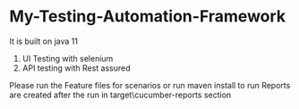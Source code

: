 # My-Testing-Automation-Framework
It is built on java 11 
1. UI Testing with selenium
2. API testing with Rest assured

Please run the Feature files for scenarios or run maven install to run
Reports are created after the run in target\cucumber-reports section
